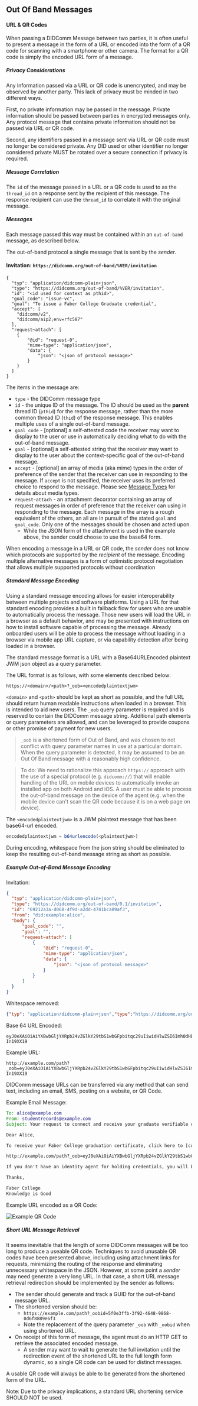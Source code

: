 ## Out Of Band Messages

#### URL & QR Codes

When passing a DIDComm Message between two parties, it is often useful to present a message in the form of a URL or encoded into the form of a QR code for scanning with a smartphone or other camera. The format for a QR code is simply the encoded URL form of a message.

##### Privacy Considerations

Any information passed via a URL or QR code is unencrypted, and may be observed by another party. This lack of privacy must be minded in two different ways.

First, no private information may be passed in the message. Private information should be passed between parties in encrypted messages only. Any protocol message that contains private information should not be passed via URL or QR code.

Second, any identifiers passed in a message sent via URL or QR code must no longer be considered private. Any DID used or other identifier no longer considered private MUST be rotated over a secure connection if privacy is required.

##### Message Correlation

The `id` of the message passed in a URL or a QR code is used to as the `thread_id` on a response sent by the recipient of this message. The response recipient can use the `thread_id` to correlate it with the original message.

##### Messages

Each message passed this way must be contained within an `out-of-band` message, as described below.

The out-of-band protocol a single message that is sent by the *sender*.

#### Invitation: `https://didcomm.org/out-of-band/%VER/invitation`

```jsonc
{
  "typ": "application/didcomm-plain+json",
  "type": "https://didcomm.org/out-of-band/%VER/invitation",
  "id": "<id used for context as pthid>",
  "goal_code": "issue-vc",
  "goal": "To issue a Faber College Graduate credential",
  "accept": [
    "didcomm/v2",
    "didcomm/aip2;env=rfc587"
  ],
  "request~attach": [
    {
        "@id": "request-0",
        "mime-type": "application/json",
        "data": {
            "json": "<json of protocol message>"
        }
    }
  ]
}
```

The items in the message are:

- `type` - the DIDComm message type
- `id` - the unique ID of the message. The ID should be used as the **parent** thread ID (`pthid`) for the response message, rather than the more common thread ID (`thid`) of the response message. This enables multiple uses of a single out-of-band message.
- `goal_code` - [optional] a self-attested code the receiver may want to display to the user or use in automatically deciding what to do with the out-of-band message.
- `goal` - [optional] a self-attested string that the receiver may want to display to the user about the context-specific goal of the out-of-band message.
- `accept` - [optional] an array of media (aka mime) types in the order of preference of the sender that the receiver can use in responding to the message.
 If `accept` is not specified, the receiver uses its preferred choice to respond to the message.
 Please see [Message Types](#message-types) for details about media types.
- `request~attach` - an attachment decorator containing an array of request messages in order of preference that the receiver can using in responding to the message. Each message in the array is a rough equivalent of the others, an all are in pursuit of the stated `goal` and `goal_code`. Only one of the messages should be chosen and acted upon.
  - While the JSON form of the attachment is used in the example above, the sender could choose to use the base64 form.

When encoding a message in a URL or QR code, the _sender_ does not know which protocols are supported by the _recipient_ of the message. Encoding multiple alternative messages is a form of optimistic protocol negotiation that allows multiple supported protocols without coordination

##### Standard Message Encoding

Using a standard message encoding allows for easier interoperability between multiple projects and software platforms. Using a URL for that standard encoding provides a built in fallback flow for users who are unable to automatically process the message. Those new users will load the URL in a browser as a default behavior, and may be presented with instructions on how to install software capable of processing the message. Already onboarded users will be able to process the message without loading in a browser via mobile app URL capture, or via capability detection after being loaded in a browser.

The standard message format is a URL with a Base64URLEncoded plaintext JWM json object as a query parameter.

The URL format is as follows, with some elements described below:

```text
https://<domain>/<path>?_oob=<encodedplaintextjwm>
```

`<domain>` and `<path>` should be kept as short as possible, and the full URL should return human readable instructions when loaded in a browser. This is intended to aid new users. The `_oob` query parameter is required and is reserved to contain the DIDComm message string. Additional path elements or query parameters are allowed, and can be leveraged to provide coupons or other promise of payment for new users.

> `_oob` is a shortened form of Out of Band, and was chosen to not conflict with query parameter names in use at a particular domain. When the query parameter is detected, it may be assumed to be an Out Of Band message with a reasonably high confidence.

> To do: We need to rationalize this approach `https://` approach with the use of a special protocol (e.g. `didcomm://`) that will enable handling of the URL on mobile devices to automatically invoke an installed app on both Android and iOS. A user must be able to process the out-of-band message on the device of the agent (e.g. when the mobile device can't scan the QR code because it is on a web page on device).

The `<encodedplaintextjwm>` is a JWM plaintext message that has been base64-url encoded.

```javascript
encodedplaintextjwm = b64urlencode(<plaintextjwm>)
```

During encoding, whitespace from the json string should be eliminated to keep the resulting out-of-band message string as short as possible.

##### Example Out-of-Band Message Encoding

Invitation:

```json
{
  "typ": "application/didcomm-plain+json",
  "type": "https://didcomm.org/out-of-band/0.1/invitation",
  "id": "69212a3a-d068-4f9d-a2dd-4741bca89af3",
  "from": "did:example:alice",
  "body": {
      "goal_code": "",
      "goal": "",
      "request~attach": [
          {
              "@id": "request-0",
              "mime-type": "application/json",
              "data": {
                  "json": "<json of protocol message>"
              }
          }
      ]
  }
}
```

Whitespace removed:

```json
{"typ": "application/didcomm-plain+json","type":"https://didcomm.org/out-of-band/0.1/invitation","id":"69212a3a-d068-4f9d-a2dd-4741bca89af3","from":"did:example:alice","body":{"goal_code":"","goal": "","request~attach":[{"@id":"request-0","mime-type":"application/json","data":{"json":"<json of protocol message>"}}]}}
```

Base 64 URL Encoded:

```text
eyJ0eXAiOiAiYXBwbGljYXRpb24vZGlkY29tbS1wbGFpbitqc29uIiwidHlwZSI6Imh0dHBzOi8vZGlkY29tbS5vcmcvb3V0LW9mLWJhbmQvMC4xL2ludml0YXRpb24iLCJpZCI6IjY5MjEyYTNhLWQwNjgtNGY5ZC1hMmRkLTQ3NDFiY2E4OWFmMyIsImZyb20iOiJkaWQ6ZXhhbXBsZTphbGljZSIsImJvZHkiOnsiZ29hbF9jb2RlIjoiIiwiZ29hbCI6ICIiLCJyZXF1ZXN0fmF0dGFjaCI6W3siQGlkIjoicmVxdWVzdC0wIiwibWltZS10eXBlIjoiYXBwbGljYXRpb24vanNvbiIsImRhdGEiOnsianNvbiI6Ijxqc29uIG9mIHByb3RvY29sIG1lc3NhZ2U-In19XX19
```

Example URL:

```text
http://example.com/path?_oob=eyJ0eXAiOiAiYXBwbGljYXRpb24vZGlkY29tbS1wbGFpbitqc29uIiwidHlwZSI6Imh0dHBzOi8vZGlkY29tbS5vcmcvb3V0LW9mLWJhbmQvMC4xL2ludml0YXRpb24iLCJpZCI6IjY5MjEyYTNhLWQwNjgtNGY5ZC1hMmRkLTQ3NDFiY2E4OWFmMyIsImZyb20iOiJkaWQ6ZXhhbXBsZTphbGljZSIsImJvZHkiOnsiZ29hbF9jb2RlIjoiIiwiZ29hbCI6ICIiLCJyZXF1ZXN0fmF0dGFjaCI6W3siQGlkIjoicmVxdWVzdC0wIiwibWltZS10eXBlIjoiYXBwbGljYXRpb24vanNvbiIsImRhdGEiOnsianNvbiI6Ijxqc29uIG9mIHByb3RvY29sIG1lc3NhZ2U-In19XX19
```

DIDComm message URLs can be transferred via any method that can send text, including an email, SMS, posting on a website, or QR Code.

Example Email Message:

```email
To: alice@example.com
From: studentrecords@example.com
Subject: Your request to connect and receive your graduate verifiable credential

Dear Alice,

To receive your Faber College graduation certificate, click here to [connect](http://example.com/path?_oob=eyJ0eXAiOiAiYXBwbGljYXRpb24vZGlkY29tbS1wbGFpbitqc29uIiwidHlwZSI6Imh0dHBzOi8vZGlkY29tbS5vcmcvb3V0LW9mLWJhbmQvMC4xL2ludml0YXRpb24iLCJpZCI6IjY5MjEyYTNhLWQwNjgtNGY5ZC1hMmRkLTQ3NDFiY2E4OWFmMyIsImZyb20iOiJkaWQ6ZXhhbXBsZTphbGljZSIsImJvZHkiOnsiZ29hbF9jb2RlIjoiIiwiZ29hbCI6ICIiLCJyZXF1ZXN0fmF0dGFjaCI6W3siQGlkIjoicmVxdWVzdC0wIiwibWltZS10eXBlIjoiYXBwbGljYXRpb24vanNvbiIsImRhdGEiOnsianNvbiI6Ijxqc29uIG9mIHByb3RvY29sIG1lc3NhZ2U-In19XX19 with us, or paste the following into your browser:

http://example.com/path?_oob=eyJ0eXAiOiAiYXBwbGljYXRpb24vZGlkY29tbS1wbGFpbitqc29uIiwidHlwZSI6Imh0dHBzOi8vZGlkY29tbS5vcmcvb3V0LW9mLWJhbmQvMC4xL2ludml0YXRpb24iLCJpZCI6IjY5MjEyYTNhLWQwNjgtNGY5ZC1hMmRkLTQ3NDFiY2E4OWFmMyIsImZyb20iOiJkaWQ6ZXhhbXBsZTphbGljZSIsImJvZHkiOnsiZ29hbF9jb2RlIjoiIiwiZ29hbCI6ICIiLCJyZXF1ZXN0fmF0dGFjaCI6W3siQGlkIjoicmVxdWVzdC0wIiwibWltZS10eXBlIjoiYXBwbGljYXRpb24vanNvbiIsImRhdGEiOnsianNvbiI6Ijxqc29uIG9mIHByb3RvY29sIG1lc3NhZ2U-In19XX19

If you don't have an identity agent for holding credentials, you will be given instructions on how you can get one.

Thanks,

Faber College
Knowledge is Good
```

Example URL encoded as a QR Code:

![Example QR Code](.//collateral/out_of_band_exampleqr.png)

##### Short URL Message Retrieval

It seems inevitable that the length of some DIDComm messages will be too long to produce a useable QR code. Techniques to avoid unusable QR codes have been presented above, including using attachment links for requests, minimizing the routing of the response and eliminating unnecessary whitespace in the JSON. However, at some point a _sender_ may need generate a very long URL. In that case, a short URL message retrieval redirection should be implemented by the sender as follows:

- The sender should generate and track a GUID for the out-of-band message URL.
- The shortened version should be:
  - `https://example.com/path?_oobid=5f0e3ffb-3f92-4648-9868-0d6f8889e6f3`
  - Note the replacement of the query parameter `_oob` with `_oobid` when using shortened URL.
- On receipt of this form of message, the agent must do an HTTP GET to retrieve the associated encoded  message.
  - A sender may want to wait to generate the full invitation until the redirection event of the shortened URL to the full length form dynamic, so a single QR code can be used for distinct messages.

A usable QR code will always be able to be generated from the shortened form of the URL.

Note: Due to the privacy implications, a standard URL shortening service SHOULD NOT be used.
